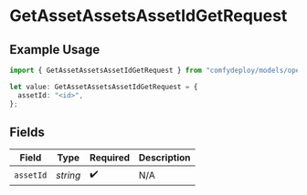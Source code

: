 # GetAssetAssetsAssetIdGetRequest

## Example Usage

```typescript
import { GetAssetAssetsAssetIdGetRequest } from "comfydeploy/models/operations";

let value: GetAssetAssetsAssetIdGetRequest = {
  assetId: "<id>",
};
```

## Fields

| Field              | Type               | Required           | Description        |
| ------------------ | ------------------ | ------------------ | ------------------ |
| `assetId`          | *string*           | :heavy_check_mark: | N/A                |
